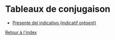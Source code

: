 # Tableaux de conjugaison

- [Presente del indicativo (indicatif présent)](temps/presente.md)

[Retour à l'index](index.md)
